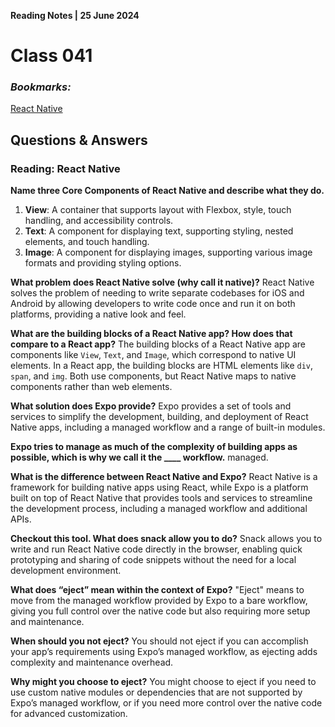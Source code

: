 **Reading Notes | 25 June 2024**

# Class 041

### *Bookmarks:*  
[React Native](https://facebook.github.io/react-native/)

## **Questions & Answers**  
### Reading: React Native

**Name three Core Components of React Native and describe what they do.**
1. **View**: A container that supports layout with Flexbox, style, touch handling, and accessibility controls.
2. **Text**: A component for displaying text, supporting styling, nested elements, and touch handling.
3. **Image**: A component for displaying images, supporting various image formats and providing styling options.

**What problem does React Native solve (why call it native)?**
React Native solves the problem of needing to write separate codebases for iOS and Android by allowing developers to write code once and run it on both platforms, providing a native look and feel.

**What are the building blocks of a React Native app? How does that compare to a React app?**
The building blocks of a React Native app are components like `View`, `Text`, and `Image`, which correspond to native UI elements. In a React app, the building blocks are HTML elements like `div`, `span`, and `img`. Both use components, but React Native maps to native components rather than web elements.

**What solution does Expo provide?**
Expo provides a set of tools and services to simplify the development, building, and deployment of React Native apps, including a managed workflow and a range of built-in modules.

**Expo tries to manage as much of the complexity of building apps as possible, which is why we call it the ____ workflow.**
managed.

**What is the difference between React Native and Expo?**
React Native is a framework for building native apps using React, while Expo is a platform built on top of React Native that provides tools and services to streamline the development process, including a managed workflow and additional APIs.

**Checkout this tool. What does snack allow you to do?**
Snack allows you to write and run React Native code directly in the browser, enabling quick prototyping and sharing of code snippets without the need for a local development environment.

**What does “eject” mean within the context of Expo?**
"Eject" means to move from the managed workflow provided by Expo to a bare workflow, giving you full control over the native code but also requiring more setup and maintenance.

**When should you not eject?**
You should not eject if you can accomplish your app’s requirements using Expo’s managed workflow, as ejecting adds complexity and maintenance overhead.

**Why might you choose to eject?**
You might choose to eject if you need to use custom native modules or dependencies that are not supported by Expo’s managed workflow, or if you need more control over the native code for advanced customization.
